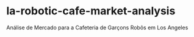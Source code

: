 # la-robotic-cafe-market-analysis
Análise de Mercado para a Cafeteria de Garçons Robôs em Los Angeles
